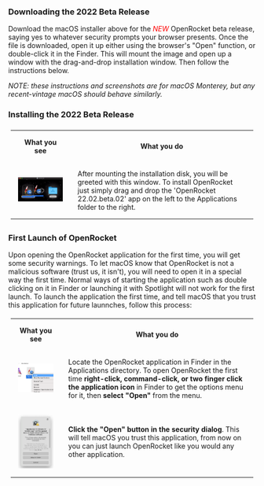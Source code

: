 <style>
	code {
      color: #c7254e;
      background-color: #f9f2f4;
    }
	th, td {
	  padding: 15px;
    }
	th {
	  text-align: center;
    }
	table {
	  padding: 5px;
	}
</style>

### Downloading the 2022 Beta Release

Download the macOS installer above for the <font color="red"><i>NEW</i></font> OpenRocket beta release, saying yes to whatever security prompts your browser presents. Once the file is downloaded, open it up either using the browser's "Open" function, or double-click it in the Finder. This will mount the image and open up a window with the drag-and-drop installation window. Then follow the instructions below.

*NOTE: these instructions and screenshots are for macOS Monterey, but any recent-vintage macOS should behave similarly.*

### Installing the 2022 Beta Release

<html>
  <table class="left">
    <tr>
      <th>What you see</th>
      <th>What you do</th>
    </tr>
    <tr>
      <td>
        <img src="downloads/instructions/img/macOS_22.02.beta.02/01.Mounted_disk.gif" alt="Mounted installation disk image" width="320">
      </td>
      <td>
       After mounting the installation disk, you will be greeted with this window. To install OpenRocket just simply drag and drop the 'OpenRocket 22.02.beta.02' app on the left to the Applications folder to the right.
      </td>
    </tr>
  </table>
</html>

### First Launch of OpenRocket

Upon opening the OpenRocket application for the first time, you will get some security warnings. To let macOS know that OpenRocket is not a malicious software (trust us, it isn't), you will need to open it in a special way the first time. Normal ways of starting the application such as double clicking on it in Finder or launching it with Spotlight will not work for the first launch. To launch the application the first time, and tell macOS that you trust this application for future launnches, follow this process:

<html>
  <table class="left">
    <tr>
      <th>What you see</th>
      <th>What you do</th>
    </tr>
    <tr>
      <td>
        <img src="downloads/instructions/img/macOS_22.02.beta.02/02.finder.png" alt="OpenRocket beta icon in finder window with options menu showing" width="240">
      </td>
      <td>
       Locate the OpenRocket application in Finder in the Applications directory. To open OpenRocket the first time <strong>right-click, command-click, or two finger click the application icon</strong> in Finder to get the options menu for it, then <strong>select "Open"</strong> from the menu.
      </td>
    </tr>
    <tr>
      <td>
        <img src="downloads/instructions/img/macOS_22.02.beta.02/04.security_3.png" alt="security screen" width="240">
      </td>
      <td>
       <strong>Click the "Open" button in the security dialog</strong>. This will tell macOS you trust this application, from now on you can just launch OpenRocket like you would any other application.
      </td>
    </tr>
  </table>
</html>
